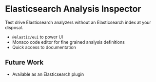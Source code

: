 # Elasticsearch Analysis Inspector

Test drive Elasticsearch analyzers without an Elasticsearch index at your disposal.

* `@elastic/eui` to power UI
* Monaco code editor for fine grained analysis definitions
* Quick access to documentation

## Future Work

* Available as an Elasticsearch plugin

